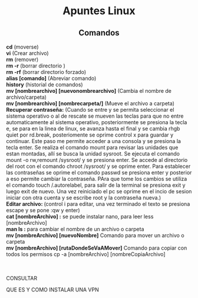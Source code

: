 <h1 align="center">Apuntes Linux</h1>

<h2 align="center">Comandos</h2>

<b>cd</b> (moverse)<br>
<b>vi</b> (Crear archivo)<br>
<b>rm</b> (remover)<br>
<b>rm -r</b> (borrar directorio )<br>
<b>rm -rf</b> (borrar directorio forzado)<br>
<b>alias [comando]</b> (Abreviar comando)<br>
<b>history</b> (historial de comandos)<br>
<b>mv [nombrearchivo] [nuevonombrearchivo]</b> (Cambia el nombre de archivo/carpeta)<br>
<b>mv [nombrearchivo] [nombrecarpeta/]</b> (Mueve el archivo a carpeta)<br>
<b>Recuperar contraseña:</b> (Cuando se entre y se permita seleccionar el sistema operativo o al de rescate se mueven las teclas para que no entre automaticamente al sistema operativo, posteriormente se presiona la tecla e, se para en la linea de linux, se avanza hasta el final y se cambia rhgb quiet por rd.break, posteriomente se oprime control x para guardar y continuar. Este paso me permite acceder a una consola y se presiona la tecla enter. Se realiza el comando mount para revisar las unidades que estan montadas, allí se busca la unidad sysroot. Se ejecuta el comando mount -o rw,remount /sysroot/ y se presiona enter. Se accede al directorio del root con el comando chroot /sysroot/ y se oprime enter. Para establecer las contraseñas se oprime el comando passwd se presiona enter y posterior a eso permite cambiar la contraseña. PAra que tome los cambios se utiliza el comando touch /.autorelabel, para salir de la terminal se presiona exit y luego exit de nuevo. Una vez reiniciado el pc se oprime en el incio de sesion iniciar con otra cuenta y se escribe root y la contraseña nueva.)<br>
<b>Editar archivo: </b>(control i para editar, una vez terminado el texto se presiona escape y se pone :qw y enter)<br>
<b>cat [nombreArchivo] :</b>  se puede instalar nano, para leer less [nombreArchivo]<br>
<b>man ls :</b> para cambiar el nombre de un archivo o carpeta  <br>
<b>mv [nombreArchivo] [nuevoNombre]</b> Comando para mover un archivo o carpeta <br>
<b>mv [nombreArchivo] [rutaDondeSeVaAMover]</b> Comando para copiar con todos los permisos cp -a [nombreArchivo] [nombreCopiaArchivo] <br>
<b></b>  <br>
<b></b>  <br>



CONSULTAR

QUE ES Y COMO INSTALAR UNA VPN
